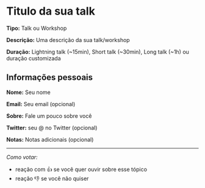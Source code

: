 <!-- preencha os campos abaixo -->

# Titulo da sua talk

**Tipo:** Talk ou Workshop

**Descrição:** Uma descrição da sua talk/workshop

**Duração:** Lightning talk (~15min), Short talk (~30min), Long talk (~1h) ou duração customizada

## Informações pessoais

**Nome:** Seu nome

**Email:** Seu email (opcional)

**Sobre:** Fale um pouco sobre você

**Twitter:** seu @ no Twitter (opcional)

**Notas:** Notas adicionais (opcional)

---

<!-- mantenha o texto abaixo pras outras pessoas verem -->

_Como votar:_

- reação com :+1: se você quer ouvir sobre esse tópico
- reação :-1: se você não quiser
